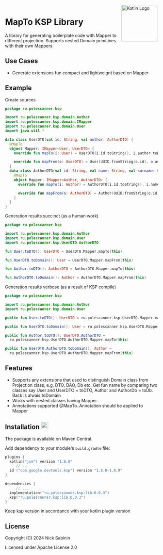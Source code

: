 <img src="https://upload.wikimedia.org/wikipedia/commons/thumb/0/06/Kotlin_Icon.svg/512px-Kotlin_Icon.svg.png" align="right" title="Kotlin Logo" width="120" alt="Kotlin Logo">

# MapTo KSP Library

A library for generating boilerplate code with Mapper to different projection. 
Supports nested Domain primitives with their own Mappers

## Use Cases

- Generate extensions fun compact and lightweignt based on Mapper

## Example

Create sources
```Kotlin
package ru.polescanner.ksp

import ru.polescanner.ksp.domain.Author
import ru.polescanner.ksp.domain.IMapper
import ru.polescanner.ksp.domain.User
import java.util.*

data class UserDTO(val id: String, val author: AuthorDTO) {
  @MapTo
  object Mapper: IMapper<User, UserDTO> {
    override fun mapTo(i: User) = UserDTO(i.id.toString(), i.author.toDTO1())

    override fun mapFrom(o: UserDTO) = User(UUID.fromString(o.id), o.author.toDomain1())
  }
  data class AuthorDTO(val id: String, val name: String, val surname: String) {
    @MapTo
    object Mapper: IMapper<Author, AuthorDTO> {
      override fun mapTo(i: Author) = AuthorDTO(i.id.toString(), i.name, i.surname)

      override fun mapFrom(o: AuthorDTO) = Author(UUID.fromString(o.id), o.name, o.surname)
    }
  }
}
```
Generation results succinct (as a human work)
```Kotlin
package ru.polescanner.ksp

import ru.polescanner.ksp.domain.Author
import ru.polescanner.ksp.domain.User
import ru.polescanner.ksp.UserDTO.AuthorDTO

fun User.toDTO(): UserDTO = UserDTO.Mapper.mapTo(this)

fun UserDTO.toDomain(): User = UserDTO.Mapper.mapFrom(this)

fun Author.toDTO(): AuthorDTO = AuthorDTO.Mapper.mapTo(this)

fun AuthorDTO.toDomain(): Author = AuthorDTO.Mapper.mapFrom(this)
```
Generation results verbose (as a result of KSP compile)
```Kotlin
package ru.polescanner.ksp

import ru.polescanner.ksp.domain.Author
import ru.polescanner.ksp.domain.User

public fun User.toDTO(): UserDTO = ru.polescanner.ksp.UserDTO.Mapper.mapTo(this)

public fun UserDTO.toDomain(): User = ru.polescanner.ksp.UserDTO.Mapper.mapFrom(this)

public fun Author.toDTO(): UserDTO.AuthorDTO =
  ru.polescanner.ksp.UserDTO.AuthorDTO.Mapper.mapTo(this)

public fun UserDTO.AuthorDTO.toDomain(): Author =
  ru.polescanner.ksp.UserDTO.AuthorDTO.Mapper.mapFrom(this)
```


## Features
- Supports any extensions that used to distinguish Domain class from Projection class, e.g. DTO, DAO, Db etc. 
Get fun name by comparing two classes say User and UserDTO = toDTO, Author and AuthorDb = toDb. Back is alwais toDomain
- Works with nested classes having Mapper.
- Annotations supported @MapTo. Annotation should be applied to Mapper

## Installation <img src="https://i.imgur.com/iV36acM.png" width="23">

The package is available on Maven Central.

Add dependency to your module's `build.gradle` file:

```Kotlin
plugins {
  kotlin("jvm") version "1.8.0"
     // ...
  id ("com.google.devtools.ksp") version "1.8.0-1.0.9"    
}

dependencies {
     // ...
  implementation("ru.polescanner.ksp:lib:0.0.3")
  ksp("ru.polescanner.ksp:lib:0.0.3")
}
```
Keep [ksp version](https://github.com/google/ksp/releases) in accordance with your kotlin plugin version

## License

Copyright (C) 2024 Nick Sabinin

Licensed under Apache License 2.0